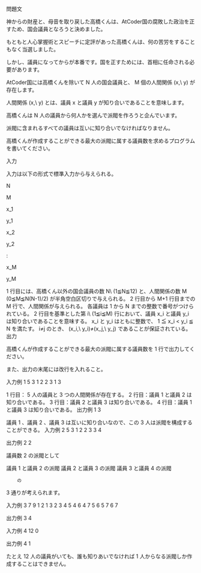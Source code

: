 問題文

神からの財産と、母音を取り戻した高橋くんは、AtCoder国の腐敗した政治を正すため、国会議員となろうと決めました。

もともと人心掌握術とスピーチに定評があった高橋くんは、何の苦労をすることもなく当選しました。

しかし、議員になってからが本番です。国を正すためには、首相に任命される必要があります。

AtCoder国には高橋くんを除いて 
N
 人の国会議員と、
M
 個の人間関係 
(x,\\ y)
 が存在します。

人間関係 
(x,\\ y)
 とは、議員 
x
 と議員 
y
 が知り合いであることを意味します。

高橋くんは 
N
 人の議員から何人かを選んで派閥を作ろうと企んでいます。

派閥に含まれるすべての議員は互いに知り合いでなければなりません。

高橋くんが作成することができる最大の派閥に属する議員数を求めるプログラムを書いてください。

入力

入力は以下の形式で標準入力から与えられる。

N
 
M


x_1
 
y_1


x_2
 
y_2

:

x_M
 
y_M


1
 行目には、高橋くん以外の国会議員の数 
N\\ (1≦N≦12)
 と、人間関係の数 
M
(0≦M≦N(N-1)/2)
 が半角空白区切りで与えられる。
2
 行目から 
M+1
 行目までの 
M
 行で、人間関係が与えられる。
各議員は 
1
 から 
N
 までの整数で番号がつけられている。
2
 行目を基準とした第 
i\\ (1≦i≦M)
 行において、議員 
x_i
 と議員 
y_i
 は知り合いであることを意味する。
x_i
 と 
y_i
 はともに整数で、 
1 ≦ x_i < y_i ≦ N
 を満たす。
i≠j
 のとき、
(x_i,\\ y_i)≠(x_j,\\ y_j)
 であることが保証されている。
出力

高橋くんが作成することができる最大の派閥に属する議員数を 
1
 行で出力してください。

また、出力の末尾には改行を入れること。

入力例 1
5 3
1 2
2 3
1 3

1
 行目：
5
 人の議員と 
3
 つの人間関係が存在する。
2
 行目：議員 
1
 と議員 
2
 は知り合いである。
3
 行目：議員 
2
 と議員 
3
 は知り合いである。
4
 行目：議員 
1
 と議員 
3
 は知り合いである。
出力例 1
3

議員 
1
、議員 
2
、議員 
3
 は互いに知り合いなので、この 
3
 人は派閥を構成することができる。
入力例 2
5 3
1 2
2 3
3 4

出力例 2
2

議員数 
2
 の派閥として
		
議員 
1
 と議員 
2
 の派閥
議員 
2
 と議員 
3
 の派閥
議員 
3
 と議員 
4
 の派閥

		の 
3
 通りが考えられます。
	
入力例 3
7 9
1 2
1 3
2 3
4 5
4 6
4 7
5 6
5 7
6 7

出力例 3
4

入力例 4
12 0

出力例 4
1

たとえ 
12
人の議員がいても、誰も知りあいでなければ 
1
 人からなる派閥しか作成することはできません。